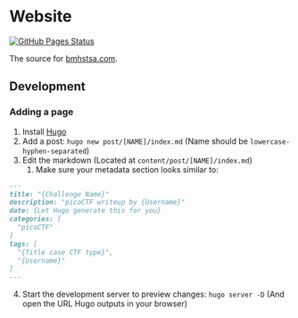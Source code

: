 # Website
[![GitHub Pages Status](https://img.shields.io/github/workflow/status/bmhs-tsa/bmhs-tsa.github.io/github%20pages?style=for-the-badge)](https://github.com/bmhs-tsa/bmhs-tsa.github.io/actions/workflows/gh-pages.yml)

The source for [bmhstsa.com](https://bmhstsa.com).

## Development

### Adding a page
1. Install [Hugo](https://gohugo.io)
2. Add a post: `hugo new post/[NAME]/index.md` (Name should be `lowercase-hyphen-separated`)
3. Edit the markdown (Located at `content/post/[NAME]/index.md`)
   1. Make sure your metadata section looks similar to:
```markdown
---
title: "{Challenge Name}"
description: "picoCTF writeup by {Username}"
date: {Let Hugo generate this for you}
categories: [
  "picoCTF"
]
tags: [
  "{Title case CTF type}",
  "{Username}"
]
---
```
4. Start the development server to preview changes: `hugo server -D` (And open the URL Hugo outputs in your browser)